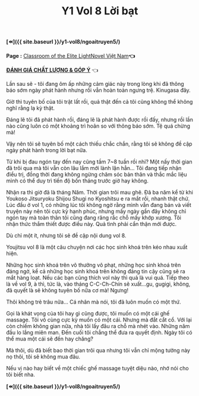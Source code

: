 ﻿---
layout: post
title: Y1 Vol 8 Lời bạt
permalink: /y1-vol8/loibat/
---

**[⏪]({{ site.baseurl }}/y1-vol8/ngoaitruyen5/)**

**Page :** [Classroom of the Elite LightNovel Việt Nam](http://facebook.com/Classroom.of.the.Elite.VN)**👈**

[**ĐÁNH GIÁ CHẤT LƯỢNG & GÓP Ý**](https://bit.ly/danhgiagopy) 👈

Lần sau sẽ - tôi đang ôm ấp những cảm giác này trong lòng khi đã thông báo sớm ngày phát hành nhưng rồi vẫn hoàn toàn ngưng trệ. Kinugasa đây.

Giờ thì tuyên bố của tôi trật lất rồi, quả thật đến cả tôi cũng không thể không nghĩ rằng lạ kỳ thật.

Đáng lẽ tôi đã phát hành rồi, đáng lẽ là phát hành được rồi đấy, nhưng rồi lần nào cũng luôn có một khoảng trì hoãn so với thông báo sớm. Tệ quá chừng mà!

Vậy nên tôi sẽ tuyên bố một cách thiếu chắc chắn, rằng tôi sẽ không đề cập ngày phát hành trong lời bạt nữa.

Từ khi bị đau ngón tay đến nay cũng tầm 7\~8 tuần rồi nhỉ? Một nấy thời gian đã trôi qua mà tôi vẫn còn lâu lắm mới lành lặn hẳn... Tôi đang tiếp nhận điều trị, đồng thời đang không ngừng chăm sóc bản thân và thắc mắc liệu mình có thể duy trì tiến độ bốn tháng trước giờ hay không.

Nhận ra thì giờ đã là tháng Năm. Thời gian trôi mau ghê. Đã ba năm kể từ khi Youkoso Jitsuryoku Shijou Shugi no Kyoshitsu e ra mắt rồi, nhanh thật chứ. Lúc đầu ở vol 1, có những lúc tôi không ngờ rằng mình vẫn đang bán và viết truyện này nên tôi cực kỳ hạnh phúc, nhưng mấy ngày gần đây không chỉ ngón tay mà toàn thân tôi cũng đang răng rắc chỗ mấy khớp xương. Tôi nhận thức thắm thiết được điều này. Quả tình phải cẩn thận mới được.

Dù chỉ một ít, nhưng tôi sẽ đề cập nội dung vol 8.

Youjitsu vol 8 là một câu chuyện nơi các học sinh khoá trên kéo nhau xuất hiện.

Những học sinh khoá trên vô thưởng vô phạt, những học sinh khoá trên đáng ngờ, kể cả những học sinh khoá trên không đáng tin cậy cũng sẽ ra mắt hàng loạt. Nếu các bạn cũng thích vol này thì quả là vui quá. Tiếp theo là về vol 9, à thì, tức là, vào tháng C-C-Ch-Chín sẽ xuất...gu, gugigi, không, đã quyết là sẽ không tuyên bố nữa cơ mà! Ngưng!

Thôi không trẻ trâu nữa... Cá nhân mà nói, tôi đã luôn muốn có một thứ.

Gọi là khát vọng của tôi hay gì cũng được, tôi muốn có một cái ghế massage. Tôi vô cùng cực kỳ muốn có một cái. Nhưng mà đắt cắt cổ. Với lại còn chiếm không gian nữa, nhà tôi lấy đâu ra chỗ mà nhét vào. Những năm đầu lo lắng miên man. Đến cuối tôi chẳng thể đưa ra quyết định. Ngày tôi có thể mua một cái sẽ đến hay chăng?

Mà thôi, dù đã biết bao thời gian trôi qua nhưng tôi vẫn chỉ mộng tưởng này nọ thôi, tôi sẽ không mua đâu.

Nếu vị nào hay biết về một chiếc ghế massage tuyệt diệu nào, nhớ nói cho tôi biết nha.

**[⏪]({{ site.baseurl }}/y1-vol8/ngoaitruyen5/)**
